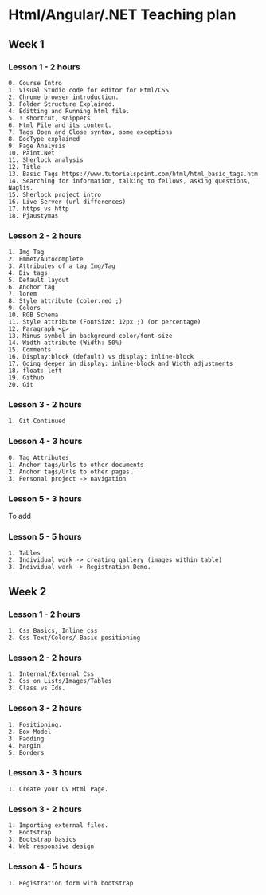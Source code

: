 
# Html/Angular/.NET Teaching plan

## Week 1

### Lesson 1 - 2 hours

    0. Course Intro
    1. Visual Studio code for editor for Html/CSS
    2. Chrome browser introduction.
    3. Folder Structure Explained.
    4. Editting and Running html file.
    5. ! shortcut, snippets
    6. Html File and its content.
    7. Tags Open and Close syntax, some exceptions
    8. DocType explained
    9. Page Analysis
    10. Paint.Net
    11. Sherlock analysis
    12. Title
    13. Basic Tags https://www.tutorialspoint.com/html/html_basic_tags.htm
    14. Searching for information, talking to fellows, asking questions, Naglis.
    15. Sherlock project intro
    16. Live Server (url differences)
    17. https vs http
    18. Pjaustymas

### Lesson 2 - 2 hours

    1. Img Tag 
    2. Emmet/Autocomplete
    3. Attributes of a tag Img/Tag
    4. Div tags
    5. Default layout
    6. Anchor tag
    7. lorem
    8. Style attribute (color:red ;)
    9. Colors
    10. RGB Schema
    11. Style attribute (FontSize: 12px ;) (or percentage)
    12. Paragraph <p>
    13. Minus symbol in background-color/font-size
    14. Width attribute (Width: 50%)
    15. Comments
    16. Display:block (default) vs display: inline-block
    17. Going deeper in display: inline-block and Width adjustments
    18. float: left
    19. Github
    20. Git

### Lesson 3 - 2 hours

    1. Git Continued

### Lesson 4 - 3 hours

    0. Tag Attributes
    1. Anchor tags/Urls to other documents
    2. Anchor tags/Urls to other pages.
    3. Personal project -> navigation

### Lesson 5 - 3 hours

   To add

### Lesson 5 - 5 hours

    1. Tables 
    2. Individual work -> creating gallery (images within table)
    3. Individual work -> Registration Demo.

## Week 2

### Lesson 1 - 2 hours

    1. Css Basics, Inline css
    2. Css Text/Colors/ Basic positioning

### Lesson 2 - 2 hours

    1. Internal/External Css
    2. Css on Lists/Images/Tables 
    3. Class vs Ids.

### Lesson 3 - 2 hours

    1. Positioning.
    2. Box Model
    3. Padding
    4. Margin
    5. Borders

### Lesson 3 - 3 hours

    1. Create your CV Html Page.

### Lesson 3 - 2 hours

    1. Importing external files.
    2. Bootstrap
    3. Bootstrap basics
    4. Web responsive design

### Lesson 4 - 5 hours

    1. Registration form with bootstrap

